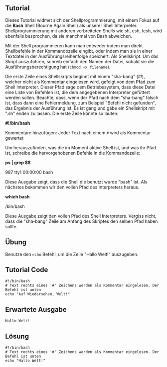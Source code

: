 Tutorial
--------
Dieses Tutorial widmet sich der Shellprogrammierung, mit einem Fokus auf die **Bash** Shell (Bourne Again Shell) als unserer Shell Interpreter. Shellprogrammierung mit anderen verbreiteten Shells wie sh, csh, tcsh, wird ebenfalls besprochen, da sie manchmal von Bash abweichen.

Mit der Shell programmieren kann man entweder indem man direkt Shellbefehle in der Kommandozeile eingibt, oder indem man sie in einer Textdatei in der Ausführungsreihenfolge speichert. Als Shellskript. Um das Skript auszuführen, schreib einfach den Namen der Datei, sobald sie die Ausführungsberechtigung hat (`chmod +x filename`).

Die erste Zeile eines Shellskripts beginnt mit einem "sha-bang" (#!), welcher nicht als Kommentar eingelesen wird, gefolgt von dem Pfad zum Shell Interpreter. Dieser Pfad sage dem Betriebssystem, dass diese Datei eine Liste von Befehlen ist, die dem angegebenen Interpreter gefüttert werden sollen. Beachte, dass, wenn der Pfad nach dem "sha-bang" falsch ist, dass dann eine Fehlermeldung, zum Beispiel "Befehl nicht gefunden", das Ergebnis der Ausführung ist. Es ist gang und gäbe ein Shellskript mit ".sh" enden zu lassen. 
Die erste Zeile könnte so lauten:

**#!/bin/bash**

Kommentare hinzufügen: Jeder Text nach einem `#` wird als Kommentar gewertet

Um herauszufinden, was die im Moment aktive Shell ist, und was ihr Pfad ist, schreibe die hervorgehobenen Befehle in die Kommandozeile:

**ps | grep $$**

987 tty1      00:00:00 bash

Diese Ausgabe zeigt, dass die Shell die benutzt wurde "bash" ist. Als nächstes bekommen wir den vollen Pfad des Interpreters heraus.

**which bash**

/bin/bash

Diese Ausgabe zeigt den vollen Pfad des Shell Interpreters. Vergiss nicht, dass die "sha-bang" Zeile am Anfang des Skriptes den selben Pfad haben sollte.

Übung 
-----
Benutze den `echo` Befehl, um die Zeile "Hallo Welt!" auszugeben.

Tutorial Code
-------------
    #!/bin/bash
    # Text rechts eines '#' Zeichens werden als Kommentar eingelesen. Der Befehl ist unten
    echo "Auf Wiedersehen, Welt!"

Erwartete Ausgabe
-----------------
    Hallo Welt!

Lösung
------
    #!/bin/bash
    # Text rechts eines '#' Zeichens werden als Kommentar eingelesen. Der Befehl ist unten
    echo "Hallo Welt!"
